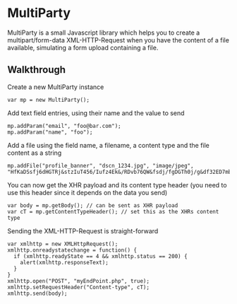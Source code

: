 # MultiParty

MultiParty is a small Javascript library which helps you to create a multipart/form-data XML-HTTP-Request when you have the content of a file available, simulating a form upload containing a file.


## Walkthrough

Create a new MultiParty instance

    var mp = new MultiParty();

Add text field entries, using their name and the value to send

    mp.addParam("email", "foo@bar.com");
    mp.addParam("name", "foo");

Add a file using the field name, a filename, a content type and the file content as a string

    mp.addFile("profile_banner", "dscn_1234.jpg", "image/jpeg", "HfKaDSsfj6dHGTRj&stzIuT456/Iufz4Ek&/RDvb76QW&fsdj/fgDGTh0j/g&df32ED7mbnF");

You can now get the XHR payload and its content type header (you need to use this header since it depends on the data you send)

    var body = mp.getBody(); // can be sent as XHR payload
    var cT = mp.getContentTypeHeader(); // set this as the XHRs content type


Sending the XML-HTTP-Request is straight-forward

    var xmlhttp = new XMLHttpRequest();
    xmlhttp.onreadystatechange = function() {
      if (xmlhttp.readyState == 4 && xmlhttp.status == 200) {
        alert(xmlhttp.responseText);
      }
    }
    xmlhttp.open("POST", "myEndPoint.php", true);
    xmlhttp.setRequestHeader("Content-type", cT);
    xmlhttp.send(body);